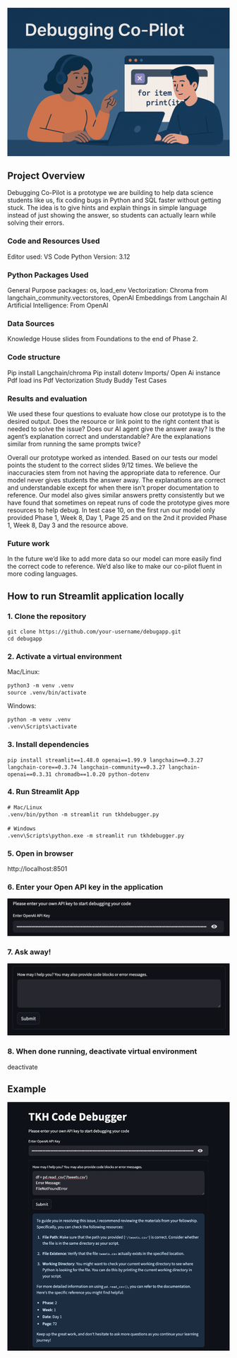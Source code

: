 ![App Screenshot](./assets/chatgpt.png)

## Project Overview
Debugging Co-Pilot is a prototype we are building to help data science students like us, fix coding bugs in Python and SQL faster without getting stuck. The idea is to give hints and explain things in simple language instead of just showing the answer, so students can actually learn while solving their errors. 

### Code and Resources Used
Editor used: VS Code
Python Version: 3.12

### Python Packages Used
General Purpose packages: os, load_env
Vectorization: Chroma from langchain_community.vectorstores, OpenAI Embeddings from Langchain AI
Artificial Intelligence: From OpenAI

### Data Sources
Knowledge House slides from Foundations to the end of Phase 2.

### Code structure
Pip install Langchain/chroma
Pip install dotenv
Imports/ Open Ai instance
Pdf load ins
Pdf Vectorization
Study Buddy Test Cases

### Results and evaluation
We used these four questions to evaluate how close our prototype is to the desired output.
Does the resource or link point to the right content that is needed to solve the issue?
Does our AI agent give the answer away?
Is the agent’s explanation correct and understandable?
Are the explanations similar from running the same prompts twice?  

Overall our prototype worked as intended. Based on our tests our model points the student to the correct slides 9/12 times. We believe the inaccuracies stem from not having the appropriate data to reference. Our model never gives students the answer away. The explanations are correct and understandable except for when there isn’t proper documentation to reference. Our model also gives similar answers pretty consistently but we have found that sometimes on repeat runs of code the prototype gives more resources to help debug. In test case 10, on the first run our model only provided Phase 1, Week 8, Day 1, Page 25 and on the 2nd it provided Phase 1, Week 8, Day 3 and the resource above.

### Future work
In the future we’d like to add more data so our model can more easily find the correct code to reference. We’d also like to make our co-pilot fluent in more coding languages.

## How to run Streamlit application locally

### 1. Clone the repository

```
git clone https://github.com/your-username/debugapp.git
cd debugapp
```

### 2. Activate a virtual environment
Mac/Linux:

```
python3 -m venv .venv
source .venv/bin/activate      
```   

Windows:
```
python -m venv .venv
.venv\Scripts\activate 
```

### 3. Install dependencies
```
pip install streamlit==1.48.0 openai==1.99.9 langchain==0.3.27 langchain-core==0.3.74 langchain-community==0.3.27 langchain-openai==0.3.31 chromadb==1.0.20 python-dotenv
```

### 4. Run Streamlit App
```
# Mac/Linux
.venv/bin/python -m streamlit run tkhdebugger.py

# Windows
.venv\Scripts\python.exe -m streamlit run tkhdebugger.py
```

### 5. Open in browser
http://localhost:8501

### 6. Enter your Open API key in the application
![Api Key](./assets/apikey.png)

### 7. Ask away! 
![Question](./assets/question.png)

### 8. When done running, deactivate virtual environment 
deactivate 

## Example
![App Screenshot](./assets/debuggerimg.png)

